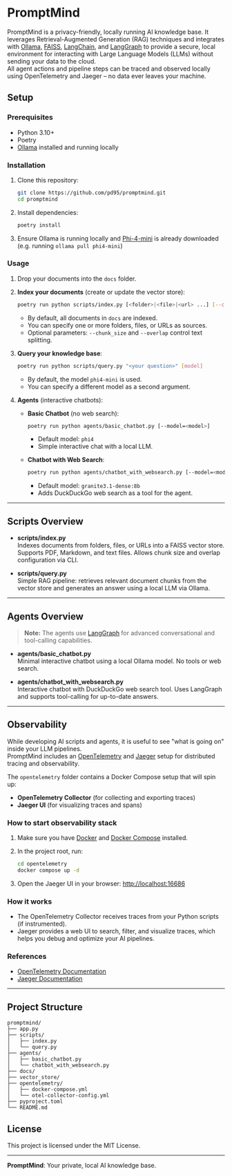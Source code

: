 # PromptMind

PromptMind is a privacy-friendly, locally running AI knowledge base. It leverages Retrieval-Augmented Generation (RAG) techniques and integrates with [Ollama](https://ollama.com/), [FAISS](https://faiss.ai/), [LangChain](https://www.langchain.com/), and [LangGraph](https://github.com/langchain-ai/langgraph) to provide a secure, local environment for interacting with Large Language Models (LLMs) without sending your data to the cloud.  
All agent actions and pipeline steps can be traced and observed locally using OpenTelemetry and Jaeger – no data ever leaves your machine.

## Setup

### Prerequisites

- Python 3.10+
- Poetry
- [Ollama](https://ollama.com/) installed and running locally

### Installation

1. Clone this repository:

    ```sh
    git clone https://github.com/pd95/promptmind.git
    cd promptmind
    ```

2. Install dependencies:

    ```sh
    poetry install
    ```

3. Ensure Ollama is running locally and [Phi-4-mini](https://ollama.com/library/phi4-mini) is already downloaded (e.g. running `ollama pull phi4-mini`)

### Usage

1. Drop your documents into the `docs` folder.

2. **Index your documents** (create or update the vector store):

    ```bash
    poetry run python scripts/index.py [<folder>|<file>|<url> ...] [--chunk_size=600] [--overlap=100]
    ```

    - By default, all documents in `docs` are indexed.
    - You can specify one or more folders, files, or URLs as sources.
    - Optional parameters: `--chunk_size` and `--overlap` control text splitting.

3. **Query your knowledge base**:

    ```bash
    poetry run python scripts/query.py "<your question>" [model]
    ```

    - By default, the model `phi4-mini` is used.
    - You can specify a different model as a second argument.

4. **Agents** (interactive chatbots):

    - **Basic Chatbot** (no web search):

        ```bash
        poetry run python agents/basic_chatbot.py [--model=<model>]
        ```

        - Default model: `phi4`
        - Simple interactive chat with a local LLM.

    - **Chatbot with Web Search**:

        ```bash
        poetry run python agents/chatbot_with_websearch.py [--model=<model>]
        ```

        - Default model: `granite3.1-dense:8b`
        - Adds DuckDuckGo web search as a tool for the agent.

---

## Scripts Overview

- **scripts/index.py**  
  Indexes documents from folders, files, or URLs into a FAISS vector store. Supports PDF, Markdown, and text files. Allows chunk size and overlap configuration via CLI.

- **scripts/query.py**  
  Simple RAG pipeline: retrieves relevant document chunks from the vector store and generates an answer using a local LLM via Ollama.

---

## Agents Overview

> **Note:** The agents use [LangGraph](https://github.com/langchain-ai/langgraph) for advanced conversational and tool-calling capabilities.

- **agents/basic_chatbot.py**  
  Minimal interactive chatbot using a local Ollama model. No tools or web search.

- **agents/chatbot_with_websearch.py**  
  Interactive chatbot with DuckDuckGo web search tool. Uses LangGraph and supports tool-calling for up-to-date answers.

---

## Observability

While developing AI scripts and agents, it is useful to see "what is going on" inside your LLM pipelines.  
PromptMind includes an [OpenTelemetry](https://opentelemetry.io/) and [Jaeger](https://www.jaegertracing.io/) setup for distributed tracing and observability.

The `opentelemetry` folder contains a Docker Compose setup that will spin up:
- **OpenTelemetry Collector** (for collecting and exporting traces)
- **Jaeger UI** (for visualizing traces and spans)

### How to start observability stack

1. Make sure you have [Docker](https://www.docker.com/) and [Docker Compose](https://docs.docker.com/compose/) installed.
2. In the project root, run:

    ```sh
    cd opentelemetry
    docker compose up -d
    ```

3. Open the Jaeger UI in your browser: [http://localhost:16686](http://localhost:16686)

### How it works

- The OpenTelemetry Collector receives traces from your Python scripts (if instrumented).
- Jaeger provides a web UI to search, filter, and visualize traces, which helps you debug and optimize your AI pipelines.

### References

- [OpenTelemetry Documentation](https://opentelemetry.io/docs/)
- [Jaeger Documentation](https://www.jaegertracing.io/docs/)

---

## Project Structure

```
promptmind/
├── app.py
├── scripts/
│   ├── index.py
│   └── query.py
├── agents/
│   ├── basic_chatbot.py
│   └── chatbot_with_websearch.py
├── docs/
├── vector_store/
├── opentelemetry/
│   ├── docker-compose.yml
│   └── otel-collector-config.yml
├── pyproject.toml
└── README.md
```

## License

This project is licensed under the MIT License.

---

**PromptMind**: Your private, local AI knowledge base.
